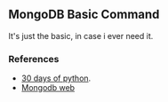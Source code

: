## MongoDB Basic Command

It's just the basic, in case i ever need it.

### References
- [30 days of python](https://github.com/Asabeneh/30-Days-Of-Python/blob/master/27_Day_Python_with_mongodb/27_python_with_mongodb.md).
- [Mongodb web](https://www.mongodb.com/)
